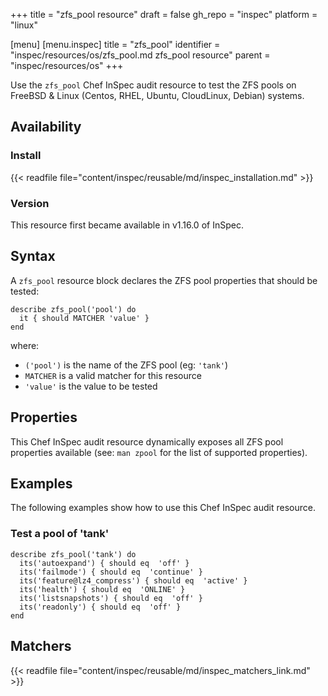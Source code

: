 +++
title = "zfs_pool resource"
draft = false
gh_repo = "inspec"
platform = "linux"

[menu]
  [menu.inspec]
    title = "zfs_pool"
    identifier = "inspec/resources/os/zfs_pool.md zfs_pool resource"
    parent = "inspec/resources/os"
+++

Use the `zfs_pool` Chef InSpec audit resource to test the ZFS pools on FreeBSD & Linux (Centos, RHEL, Ubuntu, CloudLinux, Debian) systems.

## Availability

### Install

{{< readfile file="content/inspec/reusable/md/inspec_installation.md" >}}

### Version

This resource first became available in v1.16.0 of InSpec.

## Syntax

A `zfs_pool` resource block declares the ZFS pool properties that should be tested:

    describe zfs_pool('pool') do
      it { should MATCHER 'value' }
    end

where:

- `('pool')` is the name of the ZFS pool (eg: `'tank'`)
- `MATCHER` is a valid matcher for this resource
- `'value'` is the value to be tested

## Properties

This Chef InSpec audit resource dynamically exposes all ZFS pool properties available (see: `man zpool` for the list of supported properties).

## Examples

The following examples show how to use this Chef InSpec audit resource.

### Test a pool of 'tank'

    describe zfs_pool('tank') do
      its('autoexpand') { should eq  'off' }
      its('failmode') { should eq  'continue' }
      its('feature@lz4_compress') { should eq  'active' }
      its('health') { should eq  'ONLINE' }
      its('listsnapshots') { should eq  'off' }
      its('readonly') { should eq  'off' }
    end

## Matchers

{{< readfile file="content/inspec/reusable/md/inspec_matchers_link.md" >}}

